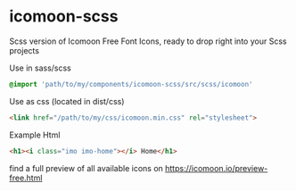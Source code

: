 # icomoon-scss
 Scss version of Icomoon Free Font Icons, ready to drop right into your Scss projects
 
Use in sass/scss

```sass
@import 'path/to/my/components/icomoon-scss/src/scss/icomoon'

```

Use as css (located in dist/css)
```html
<link href="/path/to/my/css/icomoon.min.css" rel="stylesheet">
```

Example Html
```html
<h1><i class="imo imo-home"></i> Home</h1>
```

find a full preview of all available icons on https://icomoon.io/preview-free.html
